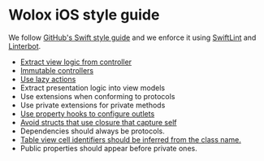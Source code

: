 # Wolox iOS style guide

  We follow [GitHub's Swift style guide](https://github.com/github/swift-style-guide) and we enforce it using [SwiftLint](https://github.com/realm/SwiftLint) and [Linterbot](https://github.com/guidomb/linterbot).

 * [Extract view logic from controller](./rules/separate-view-logic.md)
 * [Immutable controllers](./rules/immutable-controller.md)
 * [Use lazy actions](./rules/use-lazy-actions.md)
 * Extract presentation logic into view models
 * Use extensions when conforming to protocols
 * Use private extensions for private methods
 * [Use property hooks to configure outlets](./rules/property-hooks-for-outlets.md)
 * [Avoid structs that use closure that capture self](./rules/avoid-struct-closure-self.md)
 * Dependencies should always be protocols.
 * [Table view cell identifiers should be inferred from the class name.](./rules/table-view-cell-identifier.md)
 * Public properties should appear before private ones.
